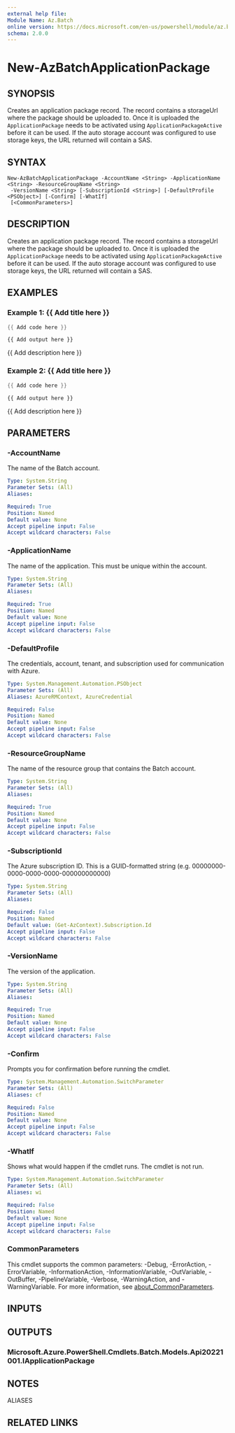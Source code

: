 ```yaml
---
external help file:
Module Name: Az.Batch
online version: https://docs.microsoft.com/en-us/powershell/module/az.batch/new-azbatchapplicationpackage
schema: 2.0.0
---
```


# New-AzBatchApplicationPackage

## SYNOPSIS
Creates an application package record.
The record contains a storageUrl where the package should be uploaded to.
Once it is uploaded the `ApplicationPackage` needs to be activated using `ApplicationPackageActive` before it can be used.
If the auto storage account was configured to use storage keys, the URL returned will contain a SAS.

## SYNTAX

```
New-AzBatchApplicationPackage -AccountName <String> -ApplicationName <String> -ResourceGroupName <String>
 -VersionName <String> [-SubscriptionId <String>] [-DefaultProfile <PSObject>] [-Confirm] [-WhatIf]
 [<CommonParameters>]
```

## DESCRIPTION
Creates an application package record.
The record contains a storageUrl where the package should be uploaded to.
Once it is uploaded the `ApplicationPackage` needs to be activated using `ApplicationPackageActive` before it can be used.
If the auto storage account was configured to use storage keys, the URL returned will contain a SAS.

## EXAMPLES

### Example 1: {{ Add title here }}
```powershell
{{ Add code here }}
```

```output
{{ Add output here }}
```

{{ Add description here }}

### Example 2: {{ Add title here }}
```powershell
{{ Add code here }}
```

```output
{{ Add output here }}
```

{{ Add description here }}

## PARAMETERS

### -AccountName
The name of the Batch account.

```yaml
Type: System.String
Parameter Sets: (All)
Aliases:

Required: True
Position: Named
Default value: None
Accept pipeline input: False
Accept wildcard characters: False
```

### -ApplicationName
The name of the application.
This must be unique within the account.

```yaml
Type: System.String
Parameter Sets: (All)
Aliases:

Required: True
Position: Named
Default value: None
Accept pipeline input: False
Accept wildcard characters: False
```

### -DefaultProfile
The credentials, account, tenant, and subscription used for communication with Azure.

```yaml
Type: System.Management.Automation.PSObject
Parameter Sets: (All)
Aliases: AzureRMContext, AzureCredential

Required: False
Position: Named
Default value: None
Accept pipeline input: False
Accept wildcard characters: False
```

### -ResourceGroupName
The name of the resource group that contains the Batch account.

```yaml
Type: System.String
Parameter Sets: (All)
Aliases:

Required: True
Position: Named
Default value: None
Accept pipeline input: False
Accept wildcard characters: False
```

### -SubscriptionId
The Azure subscription ID.
This is a GUID-formatted string (e.g.
00000000-0000-0000-0000-000000000000)

```yaml
Type: System.String
Parameter Sets: (All)
Aliases:

Required: False
Position: Named
Default value: (Get-AzContext).Subscription.Id
Accept pipeline input: False
Accept wildcard characters: False
```

### -VersionName
The version of the application.

```yaml
Type: System.String
Parameter Sets: (All)
Aliases:

Required: True
Position: Named
Default value: None
Accept pipeline input: False
Accept wildcard characters: False
```

### -Confirm
Prompts you for confirmation before running the cmdlet.

```yaml
Type: System.Management.Automation.SwitchParameter
Parameter Sets: (All)
Aliases: cf

Required: False
Position: Named
Default value: None
Accept pipeline input: False
Accept wildcard characters: False
```

### -WhatIf
Shows what would happen if the cmdlet runs.
The cmdlet is not run.

```yaml
Type: System.Management.Automation.SwitchParameter
Parameter Sets: (All)
Aliases: wi

Required: False
Position: Named
Default value: None
Accept pipeline input: False
Accept wildcard characters: False
```

### CommonParameters
This cmdlet supports the common parameters: -Debug, -ErrorAction, -ErrorVariable, -InformationAction, -InformationVariable, -OutVariable, -OutBuffer, -PipelineVariable, -Verbose, -WarningAction, and -WarningVariable. For more information, see [about_CommonParameters](http://go.microsoft.com/fwlink/?LinkID=113216).

## INPUTS

## OUTPUTS

### Microsoft.Azure.PowerShell.Cmdlets.Batch.Models.Api20221001.IApplicationPackage

## NOTES

ALIASES

## RELATED LINKS

